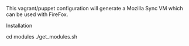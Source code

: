 This vagrant/puppet configuration will generate a Mozilla Sync VM which can be used with FireFox.

Installation

cd modules
./get_modules.sh
